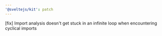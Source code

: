 ```yaml
---
'@sveltejs/kit': patch
---
```


[fix] Import analysis doesn't get stuck in an infinite loop when encountering cyclical imports
